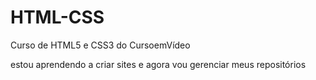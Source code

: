 # HTML-CSS
 Curso de HTML5 e CSS3 do CursoemVídeo

estou aprendendo a criar sites e agora vou gerenciar meus repositórios